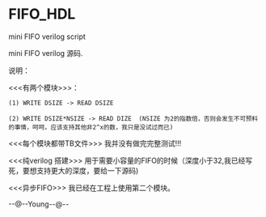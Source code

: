 # FIFO_HDL
mini FIFO  verilog script 

mini FIFO verilog 源码.

说明：

<<<有两个模块>>>：

    (1) WRITE DSIZE -> READ DSIZE
    
    (2) WRITE DSIZE*NSIZE -> READ DIZE  (NSIZE 为2的指数倍，否则会发生不可预料的事情，呵呵，应该支持其他非2^x的数，我只是没试过而已)
    
<<<每个模块都带TB文件>>> 我并没有做完完整测试!!!

<<<纯verilog 搭建>>> 用于需要小容量的FIFO的时候（深度小于32,我已经写死，要想支持更大的深度，要给一下源码)

<<<异步FIFO>>> 我已经在工程上使用第二个模块。


--@--Young--@--

